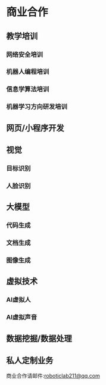 # 商业合作

## 教学培训
### 网络安全培训
### 机器人编程培训
### 信息学算法培训
### 机器学习方向研发培训
## 网页/小程序开发
## 视觉
### 目标识别
### 人脸识别
## 大模型
### 代码生成
### 文档生成
### 图像生成
## 虚拟技术
### AI虚拟人
### AI虚拟声音
## 数据挖掘/数据处理
## 私人定制业务


商业合作请邮件:<roboticlab211@qq.com>
